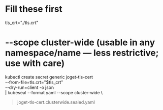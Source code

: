 # Fill these first
tls_crt="./tls.crt"

# --scope cluster-wide (usable in any namespace/name — less restrictive; use with care)
kubectl create secret generic joget-tls-cert \
  --from-file=tls.crt="$tls_crt" \
  --dry-run=client -o json \
| kubeseal --format yaml --scope cluster-wide \
> joget-tls-cert.clusterwide.sealed.yaml
```